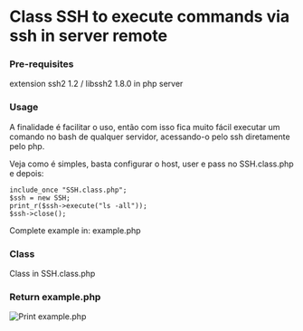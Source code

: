 # Class SSH to execute commands via ssh in server remote

### Pre-requisites

extension ssh2 1.2 / libssh2 1.8.0 in php server

### Usage

A finalidade é facilitar o uso, então com isso fica muito fácil executar um comando no bash de qualquer servidor, acessando-o pelo ssh diretamente pelo php.

Veja como é simples, basta configurar o host, user e pass no SSH.class.php e depois:

    include_once "SSH.class.php";
    $ssh = new SSH;
    print_r($ssh->execute("ls -all"));
    $ssh->close();

Complete example in: example.php

### Class

Class in SSH.class.php

### Return example.php

![Print example.php](https://i.imgur.com/wmz5LN7.png)
